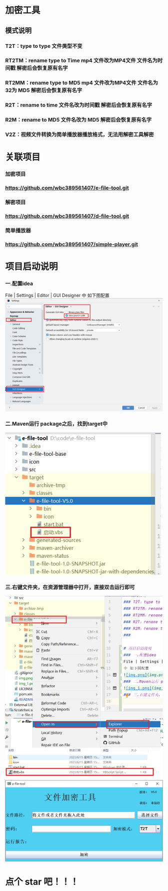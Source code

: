 # 加密工具 
## 模式说明
### T2T：type to type 文件类型不变
### RT2TM：rename type to Time mp4 文件改为MP4文件 文件名为时间戳 解密后会恢复原有名字
### RT2MM：rename type to MD5 mp4 文件改为MP4文件 文件名为 32为 MD5 解密后会恢复原有名字
### R2T：rename to time 文件名改为时间戳  解密后会恢复原有名字 
### R2M：rename to MD5  文件名改为 MD5 解密后会恢复原有名字
### V2Z：视频文件转换为简单播放器播放格式，无法用解密工具解密

# 关联项目
### 加密项目
### https://github.com/wbc389561407/e-file-tool.git

### 解密项目
### https://github.com/wbc389561407/d-file-tool.git

### 简单播放器
### https://github.com/wbc389561407/simple-player.git


# 项目启动说明
### 一.配置idea
File | Settings | Editor | GUI Designer
中 如下图配置
![img.png](img.png)
### 二.Maven运行 package之后，找到target中
![img_1.png](img_1.png)
### 三.右键文件夹，在资源管理器中打开，直接双击运行即可
![img_2.png](img_2.png)
![img_3.png](img_3.png)
![img_4.png](img_4.png)
# 点个 star 吧！！！


